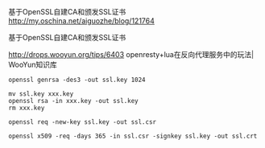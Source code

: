 基于OpenSSL自建CA和颁发SSL证书
http://my.oschina.net/aiguozhe/blog/121764


基于OpenSSL自建CA和颁发SSL证书


http://drops.wooyun.org/tips/6403
openresty+lua在反向代理服务中的玩法| WooYun知识库

`openssl genrsa -des3 -out ssl.key 1024`

```
mv ssl.key xxx.key
openssl rsa -in xxx.key -out ssl.key
rm xxx.key
```

`openssl req -new-key ssl.key -out ssl.csr`


`openssl x509 -req -days 365 -in ssl.csr -signkey ssl.key -out ssl.crt`